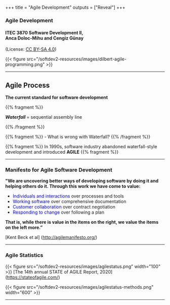 +++
title = "Agile Development"
outputs = ["Reveal"]
+++

### Agile Development

#### ITEC 3870 Software Development II, <br> Anca Doloc-Mihu and Cengiz Günay

(License: [CC BY-SA 4.0](http://creativecommons.org/licenses/by-sa/4.0/))
    
{{< figure src="/softdev2-resources/images/dilbert-agile-programming.png" >}}

---

## Agile Process

**The current standard for software development**

{{% fragment %}} 
<p align='left'> 
    <b><em> Waterfall </em></b> = sequential assembly line 
</p>
{{% /fragment %}}

{{% fragment %}} - What is wrong with Waterfall? 
{{% /fragment %}}

{{% fragment %}} In 1990s, software industry abandoned waterfall-style development and introduced 
**AGILE** 
{{% fragment %}}

---

### Manifesto for Agile Software Development 

**"We are uncovering better ways of developing software by doing it and helping others do it. Through this work we have come to value:**

* <font color="blue"> Individuals and interactions </font> over processes and tools 
* <font color="blue"> Working software </font> over comprehensive documentation 
* <font color="blue"> Customer collaboration </font> over contract negotiation 
* <font color="blue"> Responding to change </font> over following a plan 

**That is, while there is value in the items on the right, we value the items on the left more.”**


[Kent Beck et al] (http://agilemanifesto.org/) 

---

### Agile Statistics

{{< figure src="/softdev2-resources/images/agilestatus.png" width="100" >}} [The 14th annual STATE of AGILE Report, 2020] (https://stateofagile.com/)

{{< figure src="/softdev2-resources/images/agilestatus-methods.png" width="600" >}}

---
